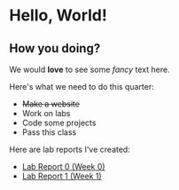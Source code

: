 # Hello, World!
## How you doing?
We would **love** to see some *fancy* text here.

Here's what we need to do this quarter:
* ~~Make a website~~
* Work on labs
* Code some projects
* Pass this class

Here are lab reports I've created:

* [Lab Report 0 (Week 0)](./lab-report-1-week-0.html)
* [Lab Report 1 (Week 1)](./lab-report-1.html)